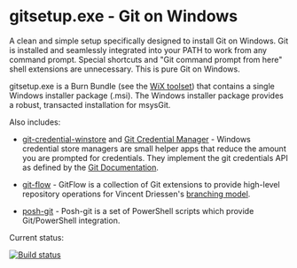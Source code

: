 gitsetup.exe - Git on Windows
========

A clean and simple setup specifically designed to install Git on Windows.
Git is installed and seamlessly integrated into your PATH to work from any
command prompt. Special shortcuts and "Git command prompt from here" shell
extensions are unnecessary. This is pure Git on Windows.

gitsetup.exe is a Burn Bundle (see the [WiX toolset](http://wixtoolset.org/))
that contains a single Windows installer package (.msi). The Windows installer
package provides a robust, transacted installation for msysGit.

Also includes:

* [git-credential-winstore](http://gitcredentialstore.codeplex.com/) and [Git Credential Manager](https://github.com/Microsoft/Git-Credential-Manager-for-Windows) - Windows
credential store managers are small helper apps that reduce the amount you are prompted
for credentials. They implement the git credentials API as defined by the [Git Documentation](https://github.com/gitster/git-htmldocs/blob/master/technical/api-credentials.txt).

* [git-flow](https://github.com/nvie/gitflow) - GitFlow is a collection
of Git extensions to provide high-level repository operations for Vincent
Driessen's [branching model](http://nvie.com/git-model).

* [posh-git](https://github.com/dahlbyk/posh-git) - Posh-git is a set of
PowerShell scripts which provide Git/PowerShell integration.


Current status:

[![Build status](https://ci.appveyor.com/api/projects/status/6s25qrwshkyjgq55?svg=true)](https://ci.appveyor.com/project/bleissem/gitsetup)
